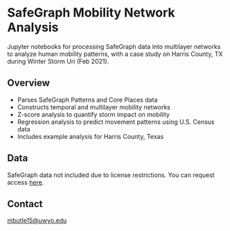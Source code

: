 # SafeGraph Mobility Network Analysis

Jupyter notebooks for processing SafeGraph data into multilayer networks to analyze human mobility patterns, with a case study on Harris County, TX during Winter Storm Uri (Feb 2021).

## Overview

- Parses SafeGraph Patterns and Core Places data
- Constructs temporal and multilayer mobility networks
- Z-score analysis to quantify storm impact on mobility
- Regression analysis to predict movement patterns using U.S. Census data
- Includes example analysis for Harris County, Texas

## Data

SafeGraph data not included due to license restrictions. You can request access [here](https://www.safegraph.com).

## Contact
mbutle15@uwyo.edu
